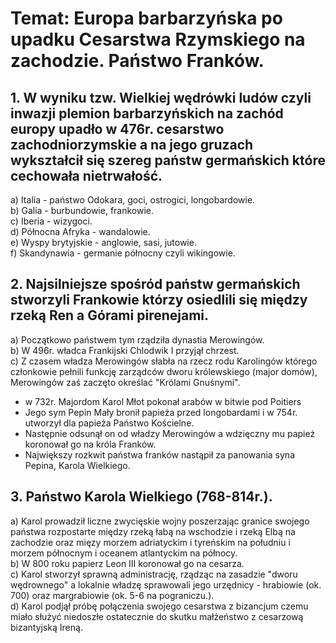 # Temat: Europa barbarzyńska po upadku Cesarstwa Rzymskiego na zachodzie. Państwo Franków.
## 1. W wyniku tzw. Wielkiej wędrówki ludów czyli inwazji plemion barbarzyńskich na zachód europy upadło w 476r. cesarstwo zachodniorzymskie a na jego gruzach wykształcił się szereg państw germańskich które cechowała nietrwałość.
a) Italia - państwo Odokara, goci, ostrogici, longobardowie.  
b) Galia - burbundowie, frankowie.  
c) Iberia - wizygoci.  
d) Północna Afryka - wandalowie.  
e) Wyspy brytyjskie - anglowie, sasi, jutowie.  
f) Skandynawia - germanie północny czyli wikingowie.  
## 2. Najsilniejsze spośród państw germańskich stworzyli Frankowie którzy osiedlili się między rzeką Ren a Górami pirenejami.
a) Początkowo państwem tym rządziła dynastia Merowingów.  
b) W 496r. władca Frankijski Chlodwik I przyjął chrzest.  
c) Z czasem władza Merowingów słabła na rzecz rodu Karolingów którego członkowie pełnili funkcję zarządców dworu królewskiego (major domów), Merowingów zaś zaczęto określać "Królami Gnuśnymi".  
- w 732r. Majordom Karol Młot pokonał arabów w bitwie pod Poitiers
- Jego sym Pepin Mały bronił papieża przed longobardami i w 754r. utworzył dla papieża Państwo Kościelne.
- Następnie odsunął on od władzy Merowingów a wdzięczny mu papież koronował go na króla Franków.
- Największy rozkwit państwa franków nastąpił za panowania syna Pepina, Karola Wielkiego.
## 3. Państwo Karola Wielkiego (768-814r.).
a) Karol prowadził liczne zwycięskie wojny poszerzając granice swojego państwa rozpostarte między rzeką łabą na wschodzie i rzeką Elbą na zachodzie oraz mięzy morzem adriatyckim i tyreńskim na południu i morzem północnym i oceanem atlantyckim na północy.  
b) W 800 roku papierz Leon III koronował go na cesarza.  
c) Karol stworzył sprawną administrację, rządząc na zasadzie "dworu wędrownego" a lokalnie władzę sprawowali jego urzędnicy - hrabiowie (ok. 700) oraz margrabiowie (ok. 5-6 na pograniczu.).  
d) Karol podjął próbę połączenia swojego cesarstwa z bizancjum czemu miało służyć niedoszłe ostatecznie do skutku małżeństwo z cesarzową bizantyjską Ireną.  
